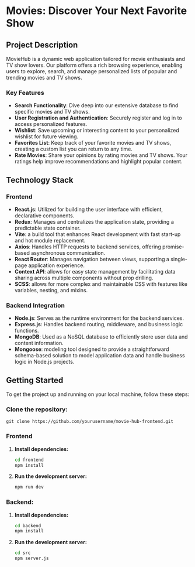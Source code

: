 # Movies: Discover Your Next Favorite Show

## Project Description

MovieHub is a dynamic web application tailored for movie enthusiasts and TV show lovers. Our platform offers a rich browsing experience, enabling users to explore, search, and manage personalized lists of popular and trending movies and TV shows.

### Key Features

- **Search Functionality**: Dive deep into our extensive database to find specific movies and TV shows.
- **User Registration and Authentication**: Securely register and log in to access personalized features.
- **Wishlist**: Save upcoming or interesting content to your personalized wishlist for future viewing.
- **Favorites List**: Keep track of your favorite movies and TV shows, creating a custom list you can return to any time.
- **Rate Movies**: Share your opinions by rating movies and TV shows. Your ratings help improve recommendations and highlight popular content.

## Technology Stack

### Frontend

- **React.js**: Utilized for building the user interface with efficient, declarative components.
- **Redux**: Manages and centralizes the application state, providing a predictable state container.
- **Vite**: a build tool that enhances React development with fast start-up and hot module replacement.
- **Axios**: Handles HTTP requests to backend services, offering promise-based asynchronous communication.
- **React Router**: Manages navigation between views, supporting a single-page application experience.
- **Context API**: allows for easy state management by facilitating data sharing across multiple components without prop drilling.
- **SCSS**: allows for more complex and maintainable CSS with features like variables, nesting, and mixins.

### Backend Integration

- **Node.js**: Serves as the runtime environment for the backend services.
- **Express.js**: Handles backend routing, middleware, and business logic functions.
- **MongoDB**: Used as a NoSQL database to efficiently store user data and content information.
- **Mongoose**: modeling tool designed to provide a straightforward schema-based solution to model application data and handle business logic in Node.js projects.


## Getting Started
To get the project up and running on your local machine, follow these steps:

 ### Clone the repository:

   `` git clone https://github.com/yourusername/movie-hub-frontend.git ``

### Frontend

1. **Install dependencies:**
   ```bash
   cd frontend
   npm install

2. **Run the development server:**
   ```bash
   npm run dev

   
### Backend:

1. **Install dependencies:**
   ```bash
   cd backend
   npm install

2. **Run the development server:**
   ```bash
   cd src
   npm server.js
   
